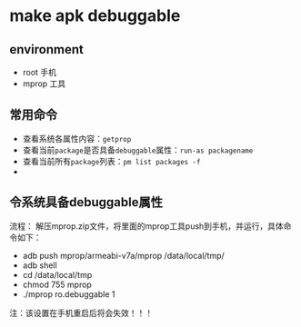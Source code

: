 # make apk debuggable

## environment
- root 手机
- mprop 工具


## 常用命令
- 查看系统各属性内容：`getprop`
- 查看当前`package`是否具备`debuggable`属性：`run-as packagename`
- 查看当前所有`package`列表：`pm list packages -f`
-

## 令系统具备debuggable属性
流程：
解压mprop.zip文件，将里面的mprop工具push到手机，并运行，具体命令如下：

- adb push mprop/armeabi-v7a/mprop /data/local/tmp/
- adb shell
- cd /data/local/tmp
- chmod 755 mprop
- ./mprop ro.debuggable 1

注：该设置在手机重启后将会失效！！！